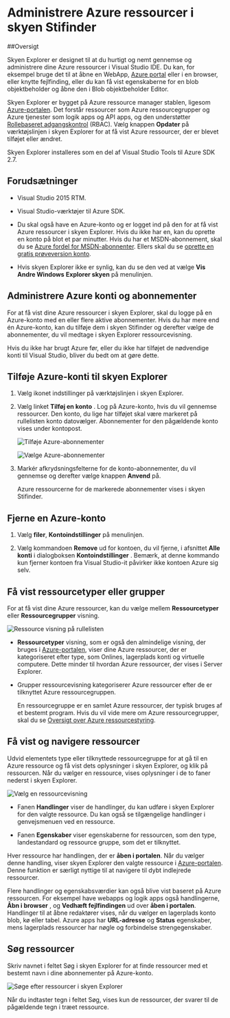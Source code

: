 <properties 
   pageTitle="Administrere Azure ressourcer med skyen Explorer | Microsoft Azure"
   description="Lær at bruge skyen Stifinder til at gennemse og administrere Azure ressourcer i Visual Studio."
   services="visual-studio-online"
   documentationCenter="na"
   authors="TomArcher"
   manager="douge"
   editor="" />
<tags 
   ms.service="multiple"
   ms.devlang="dotnet"
   ms.topic="article"
   ms.tgt_pltfrm="na"
   ms.workload="multiple"
   ms.date="08/15/2016"
   ms.author="tarcher" />

# <a name="managing-azure-resources-with-cloud-explorer"></a>Administrere Azure ressourcer i skyen Stifinder

##<a name="overview"></a>Oversigt

Skyen Explorer er designet til at du hurtigt og nemt gennemse og administrere dine Azure ressourcer i Visual Studio IDE. Du kan, for eksempel bruge det til at åbne en WebApp, [Azure portal](http://go.microsoft.com/fwlink/p/?LinkID=525040) eller i en browser, eller knytte fejlfinding, eller du kan få vist egenskaberne for en blob objektbeholder og åbne den i Blob objektbeholder Editor.

Skyen Explorer er bygget på Azure ressource manager stablen, ligesom [Azure-portalen](http://go.microsoft.com/fwlink/p/?LinkID=525040). Det forstår ressourcer som Azure ressourcegrupper og Azure tjenester som logik apps og API apps, og den understøtter [Rollebaseret adgangskontrol](./active-directory/role-based-access-control-configure.md) (RBAC). Vælg knappen **Opdater** på værktøjslinjen i skyen Explorer for at få vist Azure ressourcer, der er blevet tilføjet eller ændret.

Skyen Explorer installeres som en del af Visual Studio Tools til Azure SDK 2.7. 

## <a name="prerequisites"></a>Forudsætninger

- Visual Studio 2015 RTM.

- Visual Studio-værktøjer til Azure SDK. 
- Du skal også have en Azure-konto og er logget ind på den for at få vist Azure ressourcer i skyen Explorer. Hvis du ikke har en, kan du oprette en konto på blot et par minutter. Hvis du har et MSDN-abonnement, skal du se [Azure fordel for MSDN-abonnenter](https://azure.microsoft.com/pricing/member-offers/msdn-benefits-details/). Ellers skal du se [oprette en gratis prøveversion konto](https://azure.microsoft.com/pricing/free-trial/).

- Hvis skyen Explorer ikke er synlig, kan du se den ved at vælge **Vis** **Andre Windows** **Explorer skyen** på menulinjen.

## <a name="manage-azure-accounts-and-subscriptions"></a>Administrere Azure konti og abonnementer

For at få vist dine Azure ressourcer i skyen Explorer, skal du logge på en Azure-konto med en eller flere aktive abonnementer. Hvis du har mere end én Azure-konto, kan du tilføje dem i skyen Stifinder og derefter vælge de abonnementer, du vil medtage i skyen Explorer ressourcevisning.

Hvis du ikke har brugt Azure før, eller du ikke har tilføjet de nødvendige konti til Visual Studio, bliver du bedt om at gøre dette.

## <a name="to-add-azure-accounts-to-cloud-explorer"></a>Tilføje Azure-konti til skyen Explorer

1. Vælg ikonet indstillinger på værktøjslinjen i skyen Explorer.

1. Vælg linket **Tilføj en konto** . Log på Azure-konto, hvis du vil gennemse ressourcer. Den konto, du lige har tilføjet skal være markeret på rullelisten konto datovælger. Abonnementer for den pågældende konto vises under kontopost.

    ![Tilføje Azure-abonnementer](./media/vs-azure-tools-resources-managing-with-cloud-explorer/IC819514.png)

    ![Vælge Azure-abonnementer](./media/vs-azure-tools-resources-managing-with-cloud-explorer/IC819515.png)

1. Markér afkrydsningsfelterne for de konto-abonnementer, du vil gennemse og derefter vælge knappen **Anvend** på.

    Azure ressourcerne for de markerede abonnementer vises i skyen Stifinder.

## <a name="to-remove-an-azure-account"></a>Fjerne en Azure-konto

1. Vælg **filer**, **Kontoindstillinger** på menulinjen.

1. Vælg kommandoen **Remove** ud for kontoen, du vil fjerne, i afsnittet **Alle konti** i dialogboksen **Kontoindstillinger** . Bemærk, at denne kommando kun fjerner kontoen fra Visual Studio-it påvirker ikke kontoen Azure sig selv.

## <a name="view-resource-types-or-groups"></a>Få vist ressourcetyper eller grupper

For at få vist dine Azure ressourcer, kan du vælge mellem **Ressourcetyper** eller **Ressourcegrupper** visning.

![Ressource visning på rullelisten](./media/vs-azure-tools-resources-managing-with-cloud-explorer/IC819516.png)

- **Ressourcetyper** visning, som er også den almindelige visning, der bruges i [Azure-portalen](http://go.microsoft.com/fwlink/p/?LinkID=525040), viser dine Azure ressourcer, der er kategoriseret efter type, som Onlines, lagerplads konti og virtuelle computere. Dette minder til hvordan Azure ressourcer, der vises i Server Explorer.

- Grupper ressourcevisning kategoriserer Azure ressourcer efter de er tilknyttet Azure ressourcegruppen.

 
    En ressourcegruppe er en samlet Azure ressourcer, der typisk bruges af et bestemt program. Hvis du vil vide mere om Azure ressourcegrupper, skal du se [Oversigt over Azure ressourcestyring](./resource-group-overview.md).

## <a name="view-and-navigate-resources"></a>Få vist og navigere ressourcer

Udvid elementets type eller tilknyttede ressourcegruppe for at gå til en Azure ressource og få vist dets oplysninger i skyen Explorer, og klik på ressourcen. Når du vælger en ressource, vises oplysninger i de to faner nederst i skyen Explorer.

![Vælg en ressourcevisning](./media/vs-azure-tools-resources-managing-with-cloud-explorer/IC819517.png)

- Fanen **Handlinger** viser de handlinger, du kan udføre i skyen Explorer for den valgte ressource. Du kan også se tilgængelige handlinger i genvejsmenuen ved en ressource.

- Fanen **Egenskaber** viser egenskaberne for ressourcen, som den type, landestandard og ressource gruppe, som det er tilknyttet.

Hver ressource har handlingen, der er **åben i portalen**. Når du vælger denne handling, viser skyen Explorer den valgte ressource i [Azure-portalen](http://go.microsoft.com/fwlink/p/?LinkID=525040). Denne funktion er særligt nyttige til at navigere til dybt indlejrede ressourcer.

Flere handlinger og egenskabsværdier kan også blive vist baseret på Azure ressourcen. For eksempel have webapps og logik apps også handlingerne, **Åbn i browser** , og **Vedhæft fejlfindingen** ud over **åben i portalen**. Handlinger til at åbne redaktører vises, når du vælger en lagerplads konto blob, kø eller tabel. Azure apps har **URL-adresse** og **Status** egenskaber, mens lagerplads ressourcer har nøgle og forbindelse strengegenskaber.

## <a name="search-resources"></a>Søg ressourcer

Skriv navnet i feltet Søg i skyen Explorer for at finde ressourcer med et bestemt navn i dine abonnementer på Azure-konto.

![Søge efter ressourcer i skyen Explorer](./media/vs-azure-tools-resources-managing-with-cloud-explorer/IC820394.png)

Når du indtaster tegn i feltet Søg, vises kun de ressourcer, der svarer til de pågældende tegn i træet ressource.

